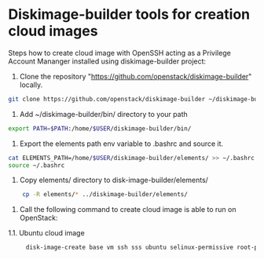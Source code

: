Diskimage-builder tools for creation cloud images
=================================================

Steps how to create cloud image with OpenSSH acting as a Privilege Account Mananger installed using diskimage-builder project:

1. Clone the repository "https://github.com/openstack/diskimage-builder" locally.
```bash
git clone https://github.com/openstack/diskimage-builder ~/diskimage-builder
```
1. Add ~/diskimage-builder/bin/ directory to your path
```bash
export PATH=$PATH:/home/$USER/diskimage-builder/bin/
```

1. Export the elements path env variable to .bashrc and source it.
```bash
cat ELEMENTS_PATH=/home/$USER/diskimage-builder/elements/ >> ~/.bashrc
source ~/.bashrc
```

1. Copy elements/ directory to disk-image-builder/elements/
```bash
    cp -R elements/* ../diskimage-builder/elements/
```

1. Call the following command to create cloud image is able to run on OpenStack:

1.1. Ubuntu cloud image
```bash
     disk-image-create base vm ssh sss ubuntu selinux-permissive root-passwd -o ubuntu_pam
```
